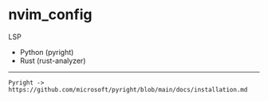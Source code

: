 # nvim_config

LSP
- Python (pyright)
- Rust (rust-analyzer)

----
    Pyright -> https://github.com/microsoft/pyright/blob/main/docs/installation.md
